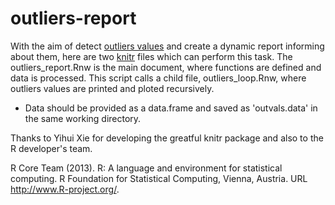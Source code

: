 outliers-report
===============

With the aim of detect [outliers values](http://en.wikipedia.org/wiki/Outlier) and create a dynamic report informing about them, here are two [knitr](http://yihui.name/knitr/) files which can perform this task.
The outliers_report.Rnw is the main document, where functions are defined and data is processed. This script calls a child file, outliers_loop.Rnw, where outliers values are printed and ploted recursively. 

* Data should be provided as a data.frame and saved as 'outvals.data' in the same working directory. 



Thanks to Yihui Xie for developing the greatful knitr package and also to the R developer's team. 

 R Core Team (2013). R: A language and environment for statistical computing. R Foundation for Statistical Computing, Vienna, Austria. URL http://www.R-project.org/.


